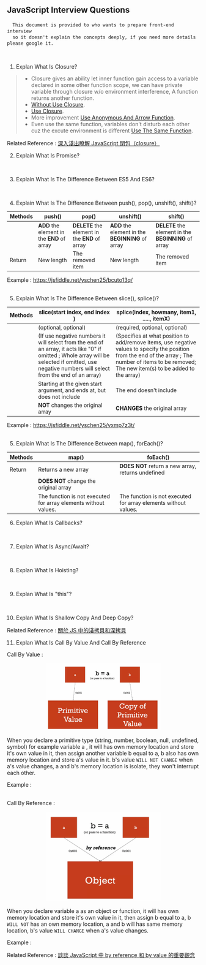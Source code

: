 ## JavaScript Interview Questions

      This document is provided to who wants to prepare front-end interview
      so it doesn't explain the concepts deeply, if you need more details please google it. 
<br/>

1. Explan What Is Closure?

> - Closure gives an ability let inner function gain access to a variable declared in some other function scope, 
we can have private variable through closure w/o environment interference, A function returns another function. <br/>
> - [Without Use Closure](https://jsfiddle.net/yschen25/aofkj153/14/). <br/>
> - [Use Closure](https://jsfiddle.net/yschen25/pvqbxjr7). <br/>
> - More improvement [Use Anonymous And Arrow Function](https://jsfiddle.net/yschen25/rjefc2sg/). <br/>
> - Even use the same function, variables don't disturb each other cuz the excute environment is different [Use The Same Function](https://jsfiddle.net/yschen25/q5ohxarL/). <br/>

Related Reference : [深入淺出瞭解 JavaScript 閉包（closure）](https://pjchender.blogspot.com/2017/05/javascript-closure.html)
<br/>

2. Explain What Is Promise?

<br/>

3. Explain What Is The Difference Between ES5 And ES6?

<br/>

4. Explain What Is The Difference Between push(), pop(), unshift(), shift()?

| Methods | push() | pop() | unshift() | shift() | 
|---|---|---|---|---|
|  | **ADD** the element in the **END** of array | **DELETE** the element in the **END** of array | **ADD** the element in the **BEGINNING** of array | **DELETE** the element in the **BEGINNING** of array |
| Return | New length | The removed item | New length | The removed item |

Example : https://jsfiddle.net/yschen25/bcuto13q/
<br/><br/>

5. Explain What Is The Difference Between slice(), splice()?

| Methods |  slice(start index, end index ) | splice(index, howmany, item1, ....., itemX) 
|---|---|---|
|  | (optional, optional) | (required, optional, optional)|
|  | (If use negative numbers it will select from the end of an array, it acts like "0" if omitted ; Whole array will be selected if omitted, use negative numbers will select from the end of an array) | (Specifies at what position to add/remove items, use negative values to specify the position from the end of the array ; The number of items to be removed; The new item(s) to be added to the array) |
| | Starting at the given start argument, and ends at, but does not include | The end doesn't include |
| | **NOT** changes the original array | **CHANGES** the original array |

Example : https://jsfiddle.net/yschen25/vxmp7z3t/
<br/><br/>

5. Explain What Is The Difference Between map(), forEach()?

| Methods | map() | foEach() |
|---|---|---|
| Return | Returns a new array | **DOES NOT** return a new array, returns undefined |
| | **DOES NOT** change the original array | |
| |The function is not executed for array elements without values.| The function is not executed for array elements without values. |

6. Explan What Is Callbacks?
<br/>

7. Explan What Is Async/Await?
<br/>

8. Explan What Is Hoisting?
<br/>

9. Explan What Is "this"?
<br/>

10. Explan What Is Shallow Copy And Deep Copy?

Related Reference : [關於 JS 中的淺拷貝和深拷貝](https://larry850806.github.io/2016/09/20/shallow-vs-deep-copy/)
<br/>

11. Explan What Is Call By Value And Call By Reference 

Call By Value : 

<p align="center">
<img src="img/callByValue.png" alt="callByValue" title="callByValue" width="60%">
</p>

When you declare a primitive type (string, number, boolean, null, undefined, symbol) for example variable a , it will has own memory location and store it's own value in it, then assign another variable b equal to a, b also has own memory location and store a's value in it. b's value ```WILL NOT CHANGE``` when a's value changes, a and b's memory location is isolate, they won't interrupt each other.  

Example : 
<br/><br/>

Call By Reference : 

<p align="center">
<img src="img/callByReference.png" alt="callByReference" title="callByReference" width="60%">
</p>

When you declare variable a as an object or function, it will has own memory location and store it's own value in it, then assign b equal to a, b ```WILL NOT``` has an own memory location, a and b will has same memory location, b's value ```WILL CHANGE``` when a's value changes. 

Example :
<br/>

Related Reference : [談談 JavaScript 中 by reference 和 by value 的重要觀念](https://pjchender.blogspot.com/2016/03/javascriptby-referenceby-value.html)
<br/>

